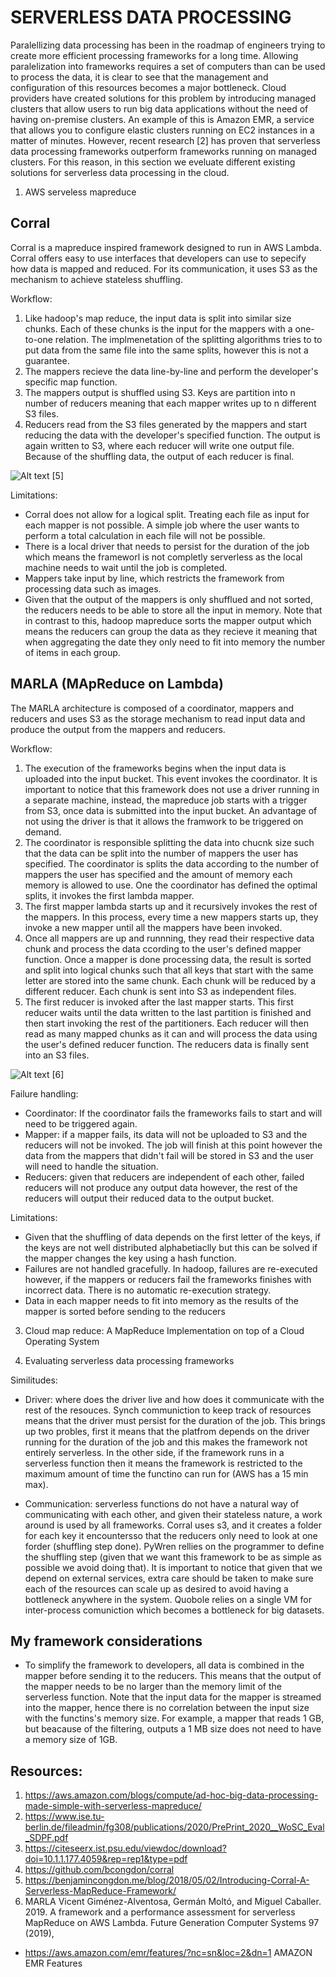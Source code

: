 # SERVERLESS DATA PROCESSING

Paralellizing data processing has been in the roadmap of engineers trying to create more efficient processing frameworks for a long time. Allowing paralelization into frameworks requires a set of computers than can be used to process the data, it is clear to see that the management and configuration of this resources becomes a major bottleneck. Cloud providers have created solutions for this problem by introducing managed clusters that allow users to run big data applications without the need of having on-premise clusters. An example of this is Amazon EMR, a service that allows you to configure elastic clusters running on EC2 instances in a matter of minutes. However, recent research [2] has proven that serverless data processing frameworks outperform frameworks running on managed clusters. For this reason, in this section we eveluate different existing solutions for serverless data processing in the cloud. 

 
1. AWS serveless mapreduce

## Corral

Corral is a mapreduce inspired framework designed to run in AWS Lambda. Corral offers easy to use interfaces that developers can use to sepecify how data is mapped and reduced. For its communication, it uses S3 as the mechanism to achieve stateless shuffling. 

Workflow:
1. Like hadoop's map reduce, the input data is split into similar size chunks. Each of these chunks is the input for the mappers with  a one-to-one relation. The implmenetation of the splitting algorithms tries to to put data from the same file into the same splits, however this is not a guarantee.
2. The mappers recieve the data line-by-line and perform the developer's specific map function. 
3. The mappers output is shuffled using S3. Keys are partition into n number of reducers meaning that each mapper writes up to n different S3 files. 
4. Reducers read from the S3 files generated by the mappers and start reducing the data with the developer's specified function. The output is again written to S3, where each reducer will write one output file. Because of the shuffling data, the output of each reducer is final. 

![Alt text](./images/corral_design.svg) 
[5]

Limitations:
- Corral does not allow for a logical split. Treating each file as input for each mapper is not possible. A simple job where the user wants to perform a total calculation in each file will not be possible.
- There is a local driver that needs to persist for the duration of the job which means the frameworl is not completly serverless as the local machine needs to wait until the job is completed. 
- Mappers take input by line, which restricts the framework from processing data such as images.
- Given that the output of the mappers is only shufflued and not sorted, the reducers needs to be able to store all the input in memory. Note that in contrast to this, hadoop mapreduce sorts the mapper output which means the reducers can group the data as they recieve it meaning that when aggregating the date they only need to fit into memory the number of items in each group. 

## MARLA (MApReduce on Lambda)

The MARLA architecture is composed of a coordinator, mappers and reducers and uses S3 as the storage mechanism to read input data and produce the output from the mappers and reducers. 

Workflow:
1. The execution of the frameworks begins when the input data is uploaded into the input bucket. This event invokes the coordinator. It is important to notice that this framework does not use a driver running in a separate machine, instead, the mapreduce job starts with a trigger from S3, once data is submitted into the input bucket. An advantage of not using the driver is that it allows the framwork to be triggered on demand.
2. The coordinator is responsible splitting the data into chucnk size such that the data can be split into the number of mappers the user has specified. The coordinator is splits the data according to the number of mappers the user has specified and the amount of memory each memory is allowed to use. One the coordinator has defined the optimal splits, it invokes the first lambda mapper.
3. The first mapper lambda starts up and it recursively invokes the rest of the mappers. In this process, every time a new mappers starts up, they invoke a new mapper until all the mappers have been invoked.
4. Once all mappers are up and runnning, they read their respective data chunk and process the data ccording to the user's defined mapper function. Once a mapper is done processing data, the result is sorted and split into logical chunks such that all keys that start with the same letter are stored into the same chunk. Each chunk will be reduced by a different reducer. Each chunk is sent into S3 as independent files. 
5. The first reducer is invoked after the last mapper starts. This first reducer waits until the data written to the last partition is finished and then start invoking the rest of the partitioners. Each reducer will then read as many mapped chunks as it can and will process the data using the user's defined reducer function. The reducers data is finally sent into an S3 files. 

![Alt text](./images/marla_arch.png) 
[6]

Failure handling:
- Coordinator: If the coordinator fails the frameworks fails to start and will need to be triggered again.
- Mapper: if a mapper fails, its data will not be uploaded to S3 and the reducers will not be invoked. The job will finish at this point however the data from the mappers that didn't fail will be stored in S3 and the user will need to handle the situation.
- Reducers: given that reducers are independent of each other, failed reducers will not produce any output data however, the rest of the reducers will output their reduced data to the output bucket. 

Limitations:
- Given that the shuffling of data depends on the first letter of the keys, if the keys are not well distributed alphabetiaclly but this can be solved if the mapper changes the key using a hash function.
- Failures are not handled gracefully. In hadoop, failures are re-executed however, if the mappers or reducers fail the frameworks finishes with incorrect data. There is no automatic re-execution strategy. 
- Data in each mapper needs to fit into memory as the results of the mapper is sorted before sending to the reducers

3. Cloud map reduce: A MapReduce Implementation on top of a Cloud Operating System  

4. Evaluating serverless data processing frameworks

Similitudes:
- Driver: where does the driver live and how does it communicate with the rest of the resouces. Synch communiction to keep track of resources means that the driver must persist for the duration of the job. This brings up two probles, first it means that the platfrom depends on the driver running for the duration of the job and this makes the framework not entirely serverless. In the other side, if the framework runs in a serverless function then it means the framework is restricted to the maximum amount of time the functino can run for (AWS has a 15 min max). 

- Communication: serverless functions do not have a natural way of communicating with each other, and given their stateless nature, a work around is used by all frameworks. Corral uses s3, and it creates a folder for each key it encountersso that the reducers only need to look at one forder (shuffling step done). PyWren rellies on the programmer to define the shuffling step (given that we want this framework to be as simple as possible we avoid doing that). It is important to notice that given that we depend on external services, extra care should be taken to make sure each of the resources can scale up as desired to avoid having a bottleneck anywhere in the system. Quobole relies on a single VM for inter-process comuniction which becomes a bottleneck for big datasets.


## My framework considerations
- To simplify the framework to developers, all data is combined in the mapper before sending it to the reducers. This means that the output of the mapper needs to be no larger than the memory limit of the serverless function. Note that the input data for the mapper is streamed into the mapper, hence there is no correlation between the input size with the functins's memory size. For example, a mapper that reads 1 GB, but beacause of the filtering, outputs a 1 MB size does not need to have a memory size of 1GB. 



## Resources:
1. https://aws.amazon.com/blogs/compute/ad-hoc-big-data-processing-made-simple-with-serverless-mapreduce/  
2. https://www.ise.tu-berlin.de/fileadmin/fg308/publications/2020/PrePrint_2020__WoSC_Eval_SDPF.pdf
3. https://citeseerx.ist.psu.edu/viewdoc/download?doi=10.1.1.177.4059&rep=rep1&type=pdf 
4. https://github.com/bcongdon/corral
5. https://benjamincongdon.me/blog/2018/05/02/Introducing-Corral-A-Serverless-MapReduce-Framework/
6. MARLA Vicent Giménez-Alventosa, Germán Moltó, and Miguel Caballer. 2019.
A framework and a performance assessment for serverless MapReduce
on AWS Lambda. Future Generation Computer Systems 97 (2019), 
- https://aws.amazon.com/emr/features/?nc=sn&loc=2&dn=1 AMAZON EMR Features